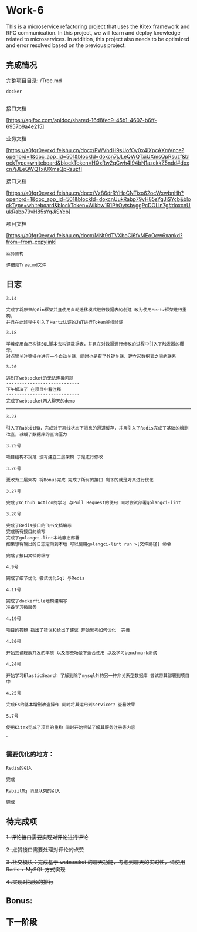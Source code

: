 # Work-6
This is a microservice refactoring project that uses the Kitex framework and RPC communication. In this project, we will learn and deploy knowledge related to microservices. In addition, this project also needs to be optimized and error resolved based on the previous project.


## 完成情况

完整项目目录: /Tree.md

`docker`
```

```
接口文档

[https://apifox.com/apidoc/shared-16d8fec9-45b1-4607-b6ff-6957b9a4e215]

业务文档

[https://a0fgr0eyrxd.feishu.cn/docx/PWVndH9sUofOy0x4iXpcAXmVnce?openbrd=1&doc_app_id=501&blockId=doxcn7jJLeQWQTxiUXmsQpRsuzf&blockType=whiteboard&blockToken=HQxRw2qCwh4I94bN1azckkZ5ndd#doxcn7jJLeQWQTxiUXmsQpRsuzf]


接口文档

[https://a0fgr0eyrxd.feishu.cn/docx/Vz86drRYHoCNTixo62ocWxwbnHh?openbrd=1&doc_app_id=501&blockId=doxcnUukRabp79vH85sYqJiSYcb&blockType=whiteboard&blockToken=Wikbw1R1PhOytsbvggPcDOLln7g#doxcnUukRabp79vH85sYqJiSYcb]

项目文档

[https://a0fgr0eyrxd.feishu.cn/docx/MNt9dTVXboCi6fxMEoOcw6xankd?from=from_copylink]


`业务架构`

```
详细见Tree.md文件
```
## 日志
`3.14`
```
完成了将原来的Gin框架并且使用自动迁移模式进行数据表的创建 改为使用Hertz框架进行重构，
并且在此过程中引入了Hertz认证的JWT进行Token鉴权验证
```

`3.18`
```
学着使用自己构建SQL脚本去构建数据表，并且在对数据进行修改的过程中引入了触发器的概念，
对点赞关注等操作进行一个自动关联，同时也是有了外键关联，建立起数据表之间的联系
```

`3.20`
```
遇到了websocket的无法连接问题
----------------------------
下午解决了 在项目中看注释
----------------------------
完成了websocket两人聊天的demo
```
----------------------------
`3.23`
```
引入了RabbitMQ，完成对于离线状态下消息的通道缓存，并且引入了Redis完成了基础的增删改查，减缓了数据库的查询压力
```
`3.25号`
```
项目结构不规范 没有建立三层架构 于是进行修改
```
`3.26号`
```
更改为三层架构 将Bonus完成 完成了所有的接口 剩下的就是对其进行优化
```
`3.27号`
```
完成了Github Action的学习 与Pull Request的使用 同时尝试部署golangci-lint
```
`3.28号`
```
完成了Redis接口的飞书文档编写
完成所有接口的编写
完成了golangci-lint本地静态部署
如果想将输出的日志定向到本地 可以使用golangci-lint run >[文件路径] 命令

完成了接口文档的编写
```

`4.9号`
```
完成了细节优化 尝试优化Sql 与Redis
```

`4.11号`
```
完成了dockerfile地构建编写
准备学习微服务
```
`4.19号`
```
项目的答辩 指出了错误和给出了建议 开始思考如何优化  完善
```
`4.20号`
```
开始尝试理解并发的本质 以及哪些场景下适合使用 以及学习benchmark测试
```
`4.24号`
```
开始学习ElasticSearch 了解到除了mysql外的另一种非关系型数据库 尝试将其部署到项目中
```
`4.25号`
```
完成Es的基本增删改查操作 同时将其运用到service中 查看效果
```

`5.7号`
```
使用Kitex完成了项目的重构 同时开始尝试了解其服务注册等内容
```

`

### 需要优化的地方：

`Redis的引入`
```
完成
```
`RabiitMq 消息队列的引入`
```
完成
```

## 待完成项
~~1 .评论接口需要实现对评论进行评论~~

~~2 .点赞接口需要处理对评论的点赞~~

~~3 .社交模块：完成基于 websocket 的聊天功能，考虑到聊天的实时性，请使用 Redis + MySQL 方式实现~~

~~4 .实现对视频的排行~~
## Bonus:



## 下一阶段


